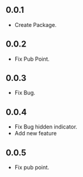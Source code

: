 ## 0.0.1

* Create Package.

## 0.0.2

* Fix Pub Point.

## 0.0.3

* Fix Bug.

## 0.0.4

* Fix Bug hidden indicator.
* Add new feature

## 0.0.5

* Fix pub point.
